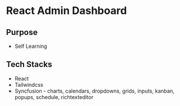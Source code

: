 # React Admin Dashboard

## Purpose
- Self Learning

## Tech Stacks
- React
- Tailwindcss
- Syncfusion - charts, calendars, dropdowns, grids, inputs, kanban, popups, schedule, richtexteditor 